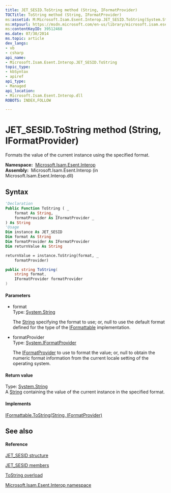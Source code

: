 ```yaml
---
title: JET_SESID.ToString method (String, IFormatProvider)
TOCTitle: ToString method (String, IFormatProvider)
ms:assetid: M:Microsoft.Isam.Esent.Interop.JET_SESID.ToString(System.String,System.IFormatProvider)
ms:mtpsurl: https://msdn.microsoft.com/en-us/library/microsoft.isam.esent.interop.jet_sesid.tostring(v=EXCHG.10)
ms:contentKeyID: 39512468
ms.date: 07/30/2014
ms.topic: article
dev_langs:
- vb
- csharp
api_name: 
- Microsoft.Isam.Esent.Interop.JET_SESID.ToString
topic_type: 
- kbSyntax
- apiref
api_type: 
- Managed
api_location: 
- Microsoft.Isam.Esent.Interop.dll
ROBOTS: INDEX,FOLLOW

---
```


# JET_SESID.ToString method (String, IFormatProvider)

Formats the value of the current instance using the specified format.

**Namespace:**  [Microsoft.Isam.Esent.Interop](hh596136\(v=exchg.10\).md)  
**Assembly:**  Microsoft.Isam.Esent.Interop (in Microsoft.Isam.Esent.Interop.dll)

## Syntax

``` vb
'Declaration
Public Function ToString ( _
    format As String, _
    formatProvider As IFormatProvider _
) As String
'Usage
Dim instance As JET_SESID
Dim format As String
Dim formatProvider As IFormatProvider
Dim returnValue As String

returnValue = instance.ToString(format, _
    formatProvider)
```

``` csharp
public string ToString(
    string format,
    IFormatProvider formatProvider
)
```

#### Parameters

  - format  
    Type: [System.String](https://docs.microsoft.com/dotnet/api/system.string?redirectedfrom=MSDN)  
    
    The [String](https://docs.microsoft.com/dotnet/api/system.string?redirectedfrom=MSDN) specifying the format to use; or, null to use the default format defined for the type of the [IFormattable](https://docs.microsoft.com/dotnet/api/system.iformattable?redirectedfrom=MSDN) implementation.

<!-- end list -->

  - formatProvider  
    Type: [System.IFormatProvider](https://docs.microsoft.com/dotnet/api/system.iformatprovider?redirectedfrom=MSDN)  
    
    The [IFormatProvider](https://docs.microsoft.com/dotnet/api/system.iformatprovider?redirectedfrom=MSDN) to use to format the value; or, null to obtain the numeric format information from the current locale setting of the operating system.

#### Return value

Type: [System.String](https://docs.microsoft.com/dotnet/api/system.string?redirectedfrom=MSDN)  
A [String](https://docs.microsoft.com/dotnet/api/system.string?redirectedfrom=MSDN) containing the value of the current instance in the specified format.  

#### Implements

[IFormattable.ToString(String, IFormatProvider)](https://docs.microsoft.com/dotnet/api/system.iformattable.tostring?redirectedfrom=MSDN#System_IFormattable_ToString_System_String_System_IFormatProvider_)  

## See also

#### Reference

[JET_SESID structure](hh596745\(v=exchg.10\).md)

[JET_SESID members](hh557719\(v=exchg.10\).md)

[ToString overload](hh565472\(v=exchg.10\).md)

[Microsoft.Isam.Esent.Interop namespace](hh596136\(v=exchg.10\).md)

